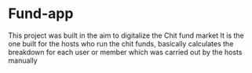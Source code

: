 # Fund-app
This project was built in the aim to digitalize the Chit fund market 
It is the one built for the hosts who run the chit funds, basically calculates the breakdown for each user or member which was carried out by the hosts manually
